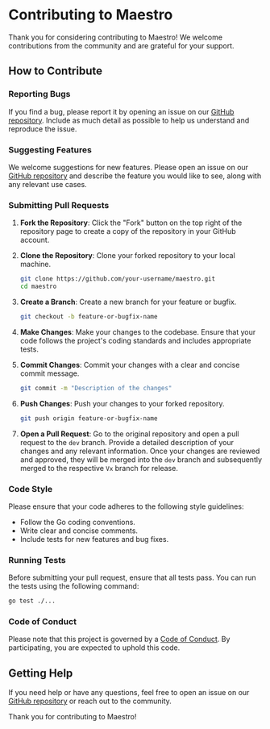 # Contributing to Maestro

Thank you for considering contributing to Maestro! We welcome contributions from the community and are grateful for your support.

## How to Contribute

### Reporting Bugs

If you find a bug, please report it by opening an issue on our [GitHub repository](https://github.com/maestro-go/maestro/issues). Include as much detail as possible to help us understand and reproduce the issue.

### Suggesting Features

We welcome suggestions for new features. Please open an issue on our [GitHub repository](https://github.com/maestro-go/maestro/issues) and describe the feature you would like to see, along with any relevant use cases.

### Submitting Pull Requests

1. **Fork the Repository**: Click the "Fork" button on the top right of the repository page to create a copy of the repository in your GitHub account.

2. **Clone the Repository**: Clone your forked repository to your local machine.
    ```bash
    git clone https://github.com/your-username/maestro.git
    cd maestro
    ```

3. **Create a Branch**: Create a new branch for your feature or bugfix.
    ```bash
    git checkout -b feature-or-bugfix-name
    ```

4. **Make Changes**: Make your changes to the codebase. Ensure that your code follows the project's coding standards and includes appropriate tests.

5. **Commit Changes**: Commit your changes with a clear and concise commit message.
    ```bash
    git commit -m "Description of the changes"
    ```

6. **Push Changes**: Push your changes to your forked repository.
    ```bash
    git push origin feature-or-bugfix-name
    ```

7. **Open a Pull Request**: Go to the original repository and open a pull request to the `dev` branch. Provide a detailed description of your changes and any relevant information. Once your changes are reviewed and approved, they will be merged into the `dev` branch and subsequently merged to the respective `Vx` branch for release.

### Code Style

Please ensure that your code adheres to the following style guidelines:
- Follow the Go coding conventions.
- Write clear and concise comments.
- Include tests for new features and bug fixes.

### Running Tests

Before submitting your pull request, ensure that all tests pass. You can run the tests using the following command:
```bash
go test ./...
```

### Code of Conduct

Please note that this project is governed by a [Code of Conduct](./CODE_OF_CONDUCT.md). By participating, you are expected to uphold this code.

## Getting Help

If you need help or have any questions, feel free to open an issue on our [GitHub repository](https://github.com/maestro-go/maestro/issues) or reach out to the community.

Thank you for contributing to Maestro!
